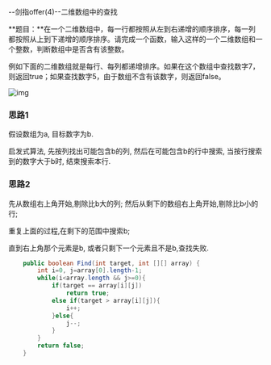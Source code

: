 --剑指offer(4)--二维数组中的查找

**题目：**在一个二维数组中，每一行都按照从左到右递增的顺序排序，每一列都按照从上到下递增的顺序排序。请完成一个函数，输入这样的一个二维数组和一个整数，判断数组中是否含有该整数。　　 

例如下面的二维数组就是每行、每列都递增排序。如果在这个数组中查找数字7，则返回true；如果查找数字5，由于数组不含有该数字，则返回false。

![img](https://images0.cnblogs.com/blog2015/381412/201508/172206497062111.png)



### 思路1

假设数组为a, 目标数字为b.

启发式算法, 先按列找出可能包含b的列, 然后在可能包含b的行中搜索,  当按行搜索到的数字大于b时, 结束搜索本行.





### 思路2

先从数组右上角开始,剔除比b大的列; 然后从剩下的数组右上角开始,剔除比b小的行;

重复上面的过程,在剩下的范围中搜索b;

直到右上角那个元素是b, 或者只剩下一个元素且不是b,查找失败.

```java
    public boolean Find(int target, int [][] array) {
        int i=0, j=array[0].length-1;
        while(i<array.length && j>=0){
            if(target == array[i][j])
                return true;
            else if(target > array[i][j]){
                i++;
            }else{
                j--;
            }
        }
        return false;
    }
```

